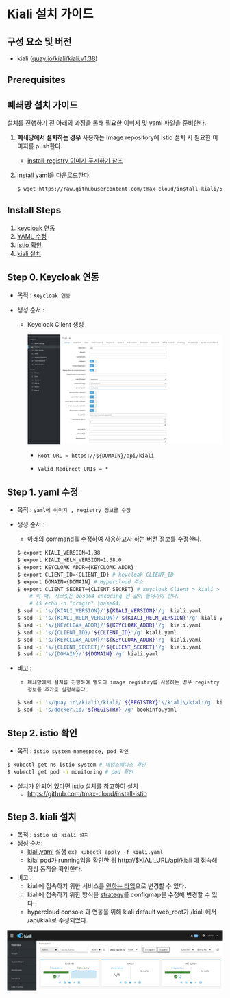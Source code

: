 
# Kiali 설치 가이드

## 구성 요소 및 버전
* kiali ([quay.io/kiali/kiali:v1.38](https://quay.io/repository/kiali/kiali?tab=tags))

## Prerequisites

## 폐쇄망 설치 가이드
설치를 진행하기 전 아래의 과정을 통해 필요한 이미지 및 yaml 파일을 준비한다.
1. **폐쇄망에서 설치하는 경우** 사용하는 image repository에 istio 설치 시 필요한 이미지를 push한다.

    - [install-registry 이미지 푸시하기 참조](https://github.com/tmax-cloud/install-registry/blob/5.0/podman.md)
2. install yaml을 다운로드한다.
    ```bash    
    $ wget https://raw.githubusercontent.com/tmax-cloud/install-kiali/5.0/yaml/kiali.yaml
    ```


## Install Steps
1. [keycloak 연동](https://github.com/tmax-cloud/install-kiali/tree/5.0#step-0-keycloak-%EC%97%B0%EB%8F%99)
2. [YAML 수정](https://github.com/tmax-cloud/install-kiali/tree/5.0#step-1-yaml-%EC%88%98%EC%A0%95)
3. [istio 확인](https://github.com/tmax-cloud/install-kiali/tree/5.0#step-2-istio-%ED%99%95%EC%9D%B8)
4. [kiali 설치](https://github.com/tmax-cloud/install-kiali/tree/5.0#step-3-kiali-%EC%84%A4%EC%B9%98)

## Step 0. Keycloak 연동

* 목적 : `Keycloak 연동`

* 생성 순서 :

  * Keycloak Client 생성

    ![image](figure/keycloak.png)

    - `Root URL = https://${DOMAIN}/api/kiali`

    - `Valid Redirect URIs = * `



## Step 1. yaml 수정

* 목적 : `yaml에 이미지 , registry 정보를 수정`

* 생성 순서 :
    * 아래의 command를 수정하여 사용하고자 하는 버전 정보를 수정한다.
	```bash
	$ export KIALI_VERSION=1.38
	$ export KIALI_HELM_VERSION=1.38.0
	$ export KEYCLOAK_ADDR={KEYCLOAK_ADDR}
    $ export CLIENT_ID={CLIENT_ID} # keycloak CLIENT_ID
    $ export DOMAIN={DOMAIN} # Hypercloud 주소
    $ export CLIENT_SECRET={CLIENT_SECRET} # keycloak Client > kiali > Credentials > Secret 값
    	# 이 때, 시크릿은 base64 encoding 된 값이 들어가야 한다. 
		# ($ echo -n "origin" |base64)
	$ sed -i 's/{KIALI_VERSION}/'${KIALI_VERSION}'/g' kiali.yaml
	$ sed -i 's/{KIALI_HELM_VERSION}/'${KIALI_HELM_VERSION}'/g' kiali.yaml
	$ sed -i 's/{KEYCLOAK_ADDR}/'${KEYCLOAK_ADDR}'/g' kiali.yaml
	$ sed -i 's/{CLIENT_ID}/'${CLIENT_ID}'/g' kiali.yaml
	$ sed -i 's/{KEYCLOAK_ADDR}/'${KEYCLOAK_ADDR}'/g' kiali.yaml
	$ sed -i 's/{CLIENT_SECRET}/'${CLIENT_SECRET}'/g' kiali.yaml
    $ sed -i 's/{DOMAIN}/'${DOMAIN}'/g' kiali.yaml
	
    ```
    
* 비고 :
    * `폐쇄망에서 설치를 진행하여 별도의 image registry를 사용하는 경우 registry 정보를 추가로 설정해준다.`
	```bash
	$ sed -i 's/quay.io\/kiali\/kiali/'${REGISTRY}'\/kiali\/kiali/g' kiali.yaml
	$ sed -i 's/docker.io/'${REGISTRY}'/g' bookinfo.yaml
	```

## Step 2. istio 확인
* 목적 : `istio system namespace, pod 확인`

```bash
$ kubectl get ns istio-system # 네임스페이스 확인
$ kubectl get pod -n monitoring # pod 확인
```

* 설치가 안되어 있다면 istio 설치를 참고하여 설치
  * https://github.com/tmax-cloud/install-istio



## Step 3. kiali 설치
* 목적 : `istio ui kiali 설치`
* 생성 순서:
    * [kiali.yaml](yaml/kiali.yaml) 실행 `ex) kubectl apply -f kiali.yaml`
    * kilai pod가 running임을 확인한 뒤 http://$KIALI_URL/api/kiali 에 접속해 정상 동작을 확인한다.
* 비고 :
    * kiali에 접속하기 위한 서비스를 [원하는 타입](yaml/kiali.yaml#L402)으로 변경할 수 있다.
    * kiali에 접속하기 위한 방식을 [strategy](yaml/kiali.yaml#L35)를 configmap을 수정해 변경할 수 있다.    
    * hypercloud console 과 연동을 위해 kiali default web_root가 /kiali 에서 /api/kiali로 수정되었다.

![image](figure/kiali-ui.png)
